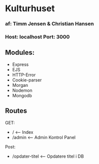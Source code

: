# Kulturhuset
### af: Timm Jensen & Christian Hansen
### Host: localhost Port: 3000

## Modules: 
- Express
- EJS
- HTTP-Error
- Cookie-parser
- Morgan
- Nodemon
- Mongodb

## Routes
GET:
- / <-- Index
- /admin <-- Admin Kontrol Panel

Post: 
- /opdater-titel <-- Opdatere titel i DB
